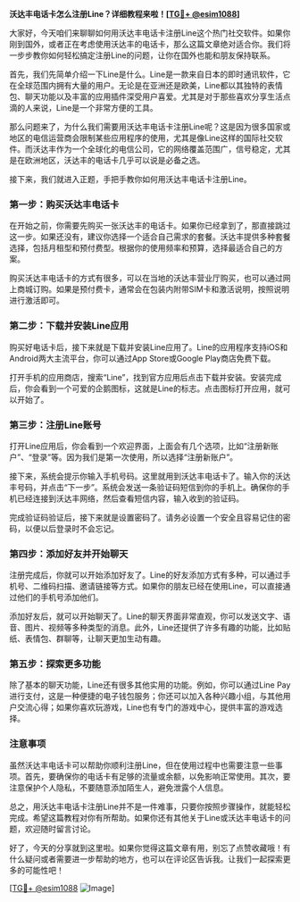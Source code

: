 **沃达丰电话卡怎么注册Line？详细教程来啦！[[TG💪+ @esim1088](https://t.me/s/esim1088)]**

大家好，今天咱们来聊聊如何用沃达丰电话卡注册Line这个热门社交软件。如果你刚到国外，或者正在考虑使用沃达丰的电话卡，那么这篇文章绝对适合你。我们将一步步教你如何轻松搞定注册Line的问题，让你在国外也能和朋友保持联系。

首先，我们先简单介绍一下Line是什么。Line是一款来自日本的即时通讯软件，它在全球范围内拥有大量的用户。无论是在亚洲还是欧美，Line都以其独特的表情包、聊天功能以及丰富的应用插件深受用户喜爱。尤其是对于那些喜欢分享生活点滴的人来说，Line是一个非常方便的工具。

那么问题来了，为什么我们需要用沃达丰电话卡注册Line呢？这是因为很多国家或地区的电信运营商会限制某些应用程序的使用，尤其是像Line这样的国际社交软件。而沃达丰作为一个全球化的电信公司，它的网络覆盖范围广，信号稳定，尤其是在欧洲地区，沃达丰的电话卡几乎可以说是必备之选。

接下来，我们就进入正题，手把手教你如何用沃达丰电话卡注册Line。

### 第一步：购买沃达丰电话卡

在开始之前，你需要先购买一张沃达丰的电话卡。如果你已经拿到了，那直接跳过这一步。如果还没有，建议你选择一个适合自己需求的套餐。沃达丰提供多种套餐选择，包括月租型和预付费型。根据你的使用频率和预算，选择最适合自己的方案。

购买沃达丰电话卡的方式有很多，可以在当地的沃达丰营业厅购买，也可以通过网上商城订购。如果是预付费卡，通常会在包装内附带SIM卡和激活说明，按照说明进行激活即可。

### 第二步：下载并安装Line应用

购买好电话卡后，接下来就是下载并安装Line应用了。Line的应用程序支持iOS和Android两大主流平台，你可以通过App Store或Google Play商店免费下载。

打开手机的应用商店，搜索“Line”，找到官方应用后点击下载并安装。安装完成后，你会看到一个可爱的企鹅图标，这就是Line的标志。点击图标打开应用，就可以开始了。

### 第三步：注册Line账号

打开Line应用后，你会看到一个欢迎界面，上面会有几个选项，比如“注册新账户”、“登录”等。因为我们是第一次使用，所以选择“注册新账户”。

接下来，系统会提示你输入手机号码。这里就用到沃达丰电话卡了。输入你的沃达丰号码，并点击“下一步”。系统会发送一条验证码短信到你的手机上。确保你的手机已经连接到沃达丰网络，然后查看短信内容，输入收到的验证码。

完成验证码验证后，接下来就是设置密码了。请务必设置一个安全且容易记住的密码，以便以后登录时不会忘记。

### 第四步：添加好友并开始聊天

注册完成后，你就可以开始添加好友了。Line的好友添加方式有多种，可以通过手机号、二维码扫描、邀请链接等方式。如果你的朋友已经在使用Line，可以直接通过他们的手机号添加他们。

添加好友后，就可以开始聊天了。Line的聊天界面非常直观，你可以发送文字、语音、图片、视频等多种类型的消息。此外，Line还提供了许多有趣的功能，比如贴纸、表情包、群聊等，让聊天更加生动有趣。

### 第五步：探索更多功能

除了基本的聊天功能，Line还有很多其他实用的功能。例如，你可以通过Line Pay进行支付，这是一种便捷的电子钱包服务；你还可以加入各种兴趣小组，与其他用户交流心得；如果你喜欢玩游戏，Line也有专门的游戏中心，提供丰富的游戏选择。

### 注意事项

虽然沃达丰电话卡可以帮助你顺利注册Line，但在使用过程中也需要注意一些事项。首先，要确保你的电话卡有足够的流量或余额，以免影响正常使用。其次，要注意保护个人隐私，不要随意添加陌生人，避免泄露个人信息。

总之，用沃达丰电话卡注册Line并不是一件难事，只要你按照步骤操作，就能轻松完成。希望这篇教程对你有所帮助。如果你还有其他关于Line或沃达丰电话卡的问题，欢迎随时留言讨论。

好了，今天的分享就到这里啦。如果你觉得这篇文章有用，别忘了点赞收藏哦！有什么疑问或者需要进一步帮助的地方，也可以在评论区告诉我。让我们一起探索更多的可能性吧！

[[TG💪+ @esim1088](https://t.me/s/esim1088) ![Image](https://i.postimg.cc/4NQfJmqS/Snipaste-2025-05-13-00-14-12.png)]